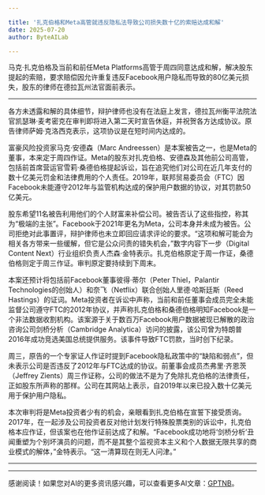 ```yaml
---

title: '扎克伯格和Meta高管就违反隐私法导致公司损失数十亿的索赔达成和解'
date: 2025-07-20
author: ByteAILab

---
```


马克·扎克伯格及当前和前任Meta Platforms高管于周四同意达成和解，解决股东提起的索赔，要求赔偿因允许重复违反Facebook用户隐私而导致的80亿美元损失，股东的律师在德拉瓦州法官面前表示。

---
各方未透露和解的具体细节，辩护律师也没有在法庭上发言，德拉瓦州衡平法院法官凯瑟琳·麦考密克在审判即将进入第二天时宣告休庭，并祝贺各方达成协议。原告律师萨姆·克洛西克表示，这项协议是在短时间内达成的。

富豪风险投资家马克·安德森（Marc Andreessen）是本案被告之一，也是Meta的董事，本来定于周四作证。Meta的股东对扎克伯格、安德森及其他前公司高管，包括前首席营运官雪莉·桑德伯格提起诉讼，旨在追究他们对公司在近几年支付的数十亿美元罚金和法律费用的个人责任。2019年，联邦贸易委员会（FTC）因Facebook未能遵守2012年与监管机构达成的保护用户数据的协议，对其罚款50亿美元。

股东希望11名被告利用他们的个人财富来补偿公司。被告否认了这些指控，称其为“极端的主张”。Facebook于2021年更名为Meta，公司本身并未成为被告。公司拒绝对此事置评，辩护律师也未立即回应请求评论的要求。“这项和解可能会为相关各方带来一些缓解，但它是公众问责的错失机会，”数字内容下一步（Digital Content Next）行业组织负责人杰森·金特表示。扎克伯格原定于周一作证，桑德伯格则定于周三作证。审判原定要持续到下周末。

本案还预计将包括前Facebook董事彼得·蒂尔（Peter Thiel，Palantir Technologies的创始人）和奈飞（Netflix）联合创始人里德·哈斯廷斯（Reed Hastings）的证词。Meta投资者在诉讼中声称，当前和前任董事会成员完全未能监督公司遵守FTC的2012年协议，并声称扎克伯格和桑德伯格明知Facebook是一个非法数据收割机构。该案源于关于数百万Facebook用户数据被现已解散的政治咨询公司剑桥分析（Cambridge Analytica）访问的披露，该公司曾为特朗普2016年成功竞选美国总统提供服务。该事件导致FTC罚款，当时创下纪录。

周三，原告的一个专家证人作证时提到Facebook隐私政策中的“缺陷和弱点”，但未表示公司是否违反了2012年与FTC达成的协议。前董事会成员杰弗里·齐恩茨（Jeffrey Zients）周三作证称，公司的做法不是为了免除扎克伯格的法律责任，正如股东所声称的那样。公司在其网站上表示，自2019年以来已投入数十亿美元用于保护用户隐私。

本次审判将是Meta投资者少有的机会，亲眼看到扎克伯格在宣誓下接受质询。2017年，在一起涉及公司投资者反对他计划发行特殊股票类别的诉讼中，扎克伯格本应作证，但该案也在他作证前达成了和解。“Facebook成功地将‘剑桥分析’丑闻重塑为个别坏演员的问题，而不是其整个监视资本主义和个人数据无限共享的商业模式的解体，”金特表示。“这一清算现在则无人问津。”

---
---
感谢阅读！如果您对AI的更多资讯感兴趣，可以查看更多AI文章：[GPTNB](https://gptnb.com)。